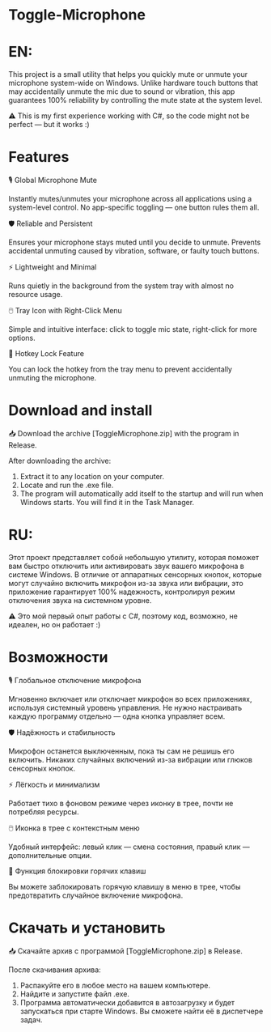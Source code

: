 # Toggle-Microphone
# EN: 
This project is a small utility that helps you quickly mute or unmute your microphone system-wide on Windows. Unlike hardware touch buttons that may accidentally unmute the mic due to sound or vibration, this app guarantees 100% reliability by controlling the mute state at the system level.

⚠️ This is my first experience working with C#, so the code might not be perfect — but it works :)

# Features
🎙️ Global Microphone Mute

Instantly mutes/unmutes your microphone across all applications using a system-level control. No app-specific toggling — one button rules them all.

🛡️ Reliable and Persistent

Ensures your microphone stays muted until you decide to unmute. Prevents accidental unmuting caused by vibration, software, or faulty touch buttons.

⚡ Lightweight and Minimal

Runs quietly in the background from the system tray with almost no resource usage.

🖱️ Tray Icon with Right-Click Menu

Simple and intuitive interface: click to toggle mic state, right-click for more options.

🎯 Hotkey Lock Feature

You can lock the hotkey from the tray menu to prevent accidentally unmuting the microphone.

# Download and install

📥 Download the archive [ToggleMicrophone.zip] with the program in Release.

After downloading the archive:
1. Extract it to any location on your computer.
2. Locate and run the .exe file.
3. The program will automatically add itself to the startup and will run when Windows starts. You will find it in the Task Manager.



# RU:
Этот проект представляет собой небольшую утилиту, которая поможет вам быстро отключить или активировать звук вашего микрофона в системе Windows. В отличие от аппаратных сенсорных кнопок, которые могут случайно включить микрофон из-за звука или вибрации, это приложение гарантирует 100% надежность, контролируя режим отключения звука на системном уровне.

⚠️ Это мой первый опыт работы с C#, поэтому код, возможно, не идеален, но он работает :)


# Возможности
🎙️ Глобальное отключение микрофона

Мгновенно включает или отключает микрофон во всех приложениях, используя системный уровень управления. Не нужно настраивать каждую программу отдельно — одна кнопка управляет всем.

🛡️ Надёжность и стабильность

Микрофон останется выключенным, пока ты сам не решишь его включить. Никаких случайных включений из-за вибрации или глюков сенсорных кнопок.

⚡ Лёгкость и минимализм

Работает тихо в фоновом режиме через иконку в трее, почти не потребляя ресурсы.

🖱️ Иконка в трее с контекстным меню

Удобный интерфейс: левый клик — смена состояния, правый клик — дополнительные опции.

🎯 Функция блокировки горячих клавиш

Вы можете заблокировать горячую клавишу в меню в трее, чтобы предотвратить случайное включение микрофона.


# Скачать и установить

📥 Скачайте архив с программой [ToggleMicrophone.zip] в Release.

После скачивания архива:
1. Распакуйте его в любое место на вашем компьютере.
2. Найдите и запустите файл .exe.
3. Программа автоматически добавится в автозагрузку и будет запускаться при старте Windows. Вы сможете найти её в диспетчере задач.
